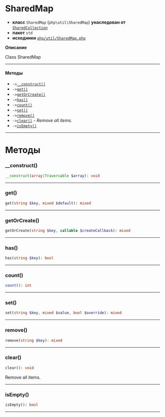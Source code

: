 # SharedMap

- **класс** `SharedMap` (`php\util\SharedMap`) **унаследован от** [`SharedCollection`](api-docs/classes/php/util/SharedCollection.ru.md)
- **пакет** `std`
- **исходники** [`php/util/SharedMap.php`](./src/main/resources/JPHP-INF/sdk/php/util/SharedMap.php)

**Описание**

Class SharedMap

---

#### Методы

- `->`[`__construct()`](#method-__construct)
- `->`[`get()`](#method-get)
- `->`[`getOrCreate()`](#method-getorcreate)
- `->`[`has()`](#method-has)
- `->`[`count()`](#method-count)
- `->`[`set()`](#method-set)
- `->`[`remove()`](#method-remove)
- `->`[`clear()`](#method-clear) - _Remove all items._
- `->`[`isEmpty()`](#method-isempty)

---
# Методы

<a name="method-__construct"></a>

### __construct()
```php
__construct(array|Traversable $array): void
```

---

<a name="method-get"></a>

### get()
```php
get(string $key, mixed $default): mixed
```

---

<a name="method-getorcreate"></a>

### getOrCreate()
```php
getOrCreate(string $key, callable $createCallback): mixed
```

---

<a name="method-has"></a>

### has()
```php
has(string $key): bool
```

---

<a name="method-count"></a>

### count()
```php
count(): int
```

---

<a name="method-set"></a>

### set()
```php
set(string $key, mixed $value, bool $override): mixed
```

---

<a name="method-remove"></a>

### remove()
```php
remove(string $key): mixed
```

---

<a name="method-clear"></a>

### clear()
```php
clear(): void
```
Remove all items.

---

<a name="method-isempty"></a>

### isEmpty()
```php
isEmpty(): bool
```

---
